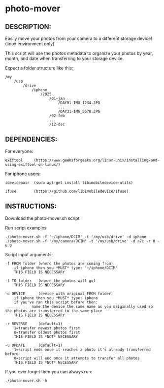 # photo-mover

DESCRIPTION:
---------------------------------------------------------------------------------------------------------------------------------------------------------------------
Easily move your photos from your camera to a different storage device! (linux environment only)

This script will use the photos metadata to organize your photos by year, month, and date when transferring to your storage device.

Expect a folder structure like this:

    /my
        /usb
            /drive
                /iphone
                    /2025
                        /01-jan
                            /DAY01-IMG_1234.JPG
                            ...
                            /DAY31-IMG_5678.JPG
                        /02-feb
                        ... 
                        /12-dec 
            

DEPENDENCIES:
---------------------------------------------------------------------------------------------------------------------------------------------------------------------
  For everyone: 
  
    exiftool     (https://www.geeksforgeeks.org/linux-unix/installing-and-using-exiftool-on-linux/)


  For iphone users:
  
    idevicepair  (sudo apt-get install libimobiledevice-utils)
    
    ifuse        (https://github.com/libimobiledevice/ifuse)
    

INSTRUCTIONS:
---------------------------------------------------------------------------------------------------------------------------------------------------------------------
Download the photo-mover.sh script


Run script examples: 
    
    ./photo-mover.sh -f '~/iphone/DCIM' -t '/my/usb/drive' -d iphone
    ./photo-mover.sh -f '/my/camera/DCIM' -t '/my/usb/drive' -d a7c -r 0 -u 0

Script input arguments: 

    -f FROM folder (where the photos are coming from) 
        if iphone then you *MUST* type: '~/iphone/DCIM' 
        THIS FIELD IS NECESSARY 
      
    -t TO folder   (where the photos will go) 
        THIS FIELD IS NECESSARY 
      
    -d DEVICE      (device with original FROM folder) 
        if iphone then you *MUST* type: iphone
        if you've ran this script before then:
                name the device the same name as you originally used so the photos are transferred to the same place
        THIS FIELD IS NECESSARY 
      
    -r REVERSE     (default=1) 
        1=transfer newest photos first 
        0=transfer oldest photos first 
        THIS FIELD IS *NOT* NECESSARY 
      
    -u UPDATE      (default=1) 
        1=script ends once it reaches a photo it's already transferred before
        0=script will end once it attempts to transfer all photos
        THIS FIELD IS *NOT* NECESSARY
      

If you ever forget then you can always run:

    ./photo-mover.sh -h 
